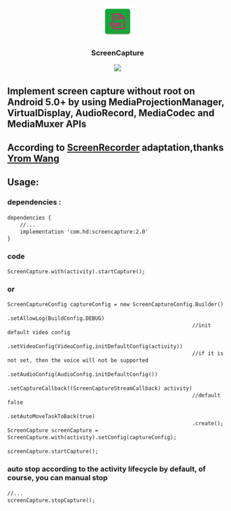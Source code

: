 <p align="center">
	<img width="72" height="72" src="art/ic_launcher-web.png"/>
</p>
<h3 align="center">ScreenCapture</h3>
<p align="center">
<a href="" target="_blank"><img src="https://img.shields.io/badge/release-v2.0-blue.svg"></img></a>
</p>

## Implement screen capture without root on Android 5.0+ by using MediaProjectionManager, VirtualDisplay, AudioRecord, MediaCodec and MediaMuxer APIs

## According to [ScreenRecorder][1] adaptation,thanks [Yrom Wang][2]

## Usage:

### dependencies :

```
dependencies {
    //...
    implementation 'com.hd:screencapture:2.0'
}
```

### code

```
ScreenCapture.with(activity).startCapture();
```

### or

```
ScreenCaptureConfig captureConfig = new ScreenCaptureConfig.Builder()
                                                           .setAllowLog(BuildConfig.DEBUG)
                                                           //init default video config
                                                           .setVideoConfig(VideoConfig.initDefaultConfig(activity))
                                                           //if it is not set, then the voice will not be supported  
                                                           .setAudioConfig(AudioConfig.initDefaultConfig())
                                                           .setCaptureCallback((ScreenCaptureStreamCallback) activity)
                                                           //default false
                                                           .setAutoMoveTaskToBack(true)
                                                           .create();
ScreenCapture screenCapture = ScreenCapture.with(activity).setConfig(captureConfig);

screenCapture.startCapture();
```

### auto stop according to the activity lifecycle by default, of course, you can manual stop

```
//...
screenCapture.stopCapture();
```

[1]: https://github.com/yrom/ScreenRecorder
[2]: https://github.com/yrom
